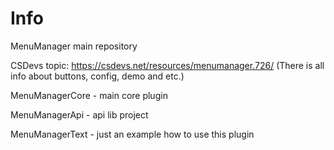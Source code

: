 # Info

MenuManager main repository

CSDevs topic: https://csdevs.net/resources/menumanager.726/ (There is all info about buttons, config, demo and etc.)


MenuManagerCore - main core plugin

MenuManagerApi - api lib project

MenuManagerText - just an example how to use this plugin
